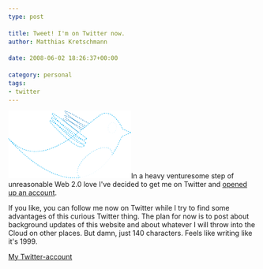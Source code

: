 ```yaml
---
type: post

title: Tweet! I'm on Twitter now.
author: Matthias Kretschmann

date: 2008-06-02 18:26:37+00:00

category: personal
tags:
- twitter
---
```


![Twitter](../media/twitter.png)In a heavy venturesome step of unreasonable Web 2.0 love I've decided to get me on Twitter and [opened up an account](https://twitter.com/kremalicious).

If you like, you can follow me now on Twitter while I try to find some advantages of this curious Twitter thing. The plan for now is to post about background updates of this website and about whatever I will throw into the Cloud on other places. But damn, just 140 characters. Feels like writing like it's 1999.

[My Twitter-account](https://twitter.com/kremalicious)
